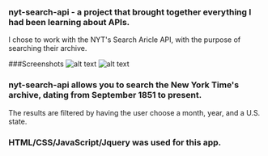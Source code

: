 ### nyt-search-api - a project that brought together everything I had been learning about APIs. 
I chose to work with the NYT's Search Aricle API, with the purpose of searching their archive.

###Screenshots
![alt text](nyt-search-api/nytapiscreenshot1.png "Initial")
![alt text](nyt-search-api/nytapiscreenshot2.png "Final")



### nyt-search-api allows you to search the New York Time's archive, dating from September 1851 to present.
The results are filtered by having the user choose a month, year, and a U.S. state.

### HTML/CSS/JavaScript/Jquery was used for this app.




